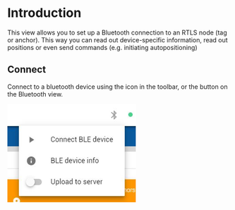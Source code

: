 # Introduction

This view allows you to set up a Bluetooth connection to an RTLS node (tag or anchor). This way you can read out device-specific information, read out positions or even send commands (e.g. initiating autopositioning)

## Connect
Connect to a bluetooth device using the icon in the toolbar, or the button on the Bluetooth view.

![BLE](./img/ble.jpg)

<!-- ## Views -->



